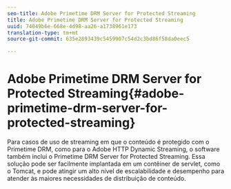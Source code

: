 ```yaml
---
seo-title: Adobe Primetime DRM Server for Protected Streaming
title: Adobe Primetime DRM Server for Protected Streaming
uuid: 74049b6e-668e-4d98-aa26-a1738961e173
translation-type: tm+mt
source-git-commit: 635e2893439c5459907c54d2c3bd86f58da0eec5

---
```



# Adobe Primetime DRM Server for Protected Streaming{#adobe-primetime-drm-server-for-protected-streaming}

Para casos de uso de streaming em que o conteúdo é protegido com o Primetime DRM, como para o Adobe HTTP Dynamic Streaming, o software também inclui o Primetime DRM Server for Protected Streaming. Essa solução pode ser facilmente implantada em um contêiner de servlet, como o Tomcat, e pode atingir um alto nível de escalabilidade e desempenho para atender às maiores necessidades de distribuição de conteúdo.
